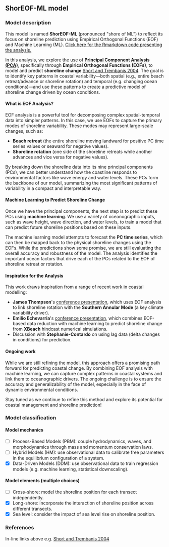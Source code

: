 ## ShorEOF-ML model
### Model description
This model is named **ShorEOF-ML** (pronounced "shore of ML") to reflect its focus on shoreline prediction using Empirical Orthogonal Functions (EOF) and Machine Learning (ML). [Click here for the Rmarkdown code presenting the analysis.](https://htmlpreview.github.io/?https://github.com/JulianOG/ShoreModel_Benchmark/blob/main/submissions/ShorEOF-ML_JO/code/ShorEOF-ML.html) 

In this analysis, we explore the use of [**Principal Component Analysis (PCA)**](https://www.coastalwiki.org/wiki/Analysis_of_coastal_processes_with_Empirical_Orthogonal_Functions#Applications_of_Empirical_Orthogonal_Functions_.28EOF.29), specifically through **Empirical Orthogonal Functions (EOFs)**, to model and predict **shoreline change** [Short and Trembanis 2004](https://bioone.org/journals/journal-of-coastal-research/volume-20/issue-2/1551-5036(2004)020%5b0523%3aDSPIBO%5d2.0.CO%3b2/Decadal-Scale-Patterns-in-Beach-Oscillation-and-Rotation-Narrabeen-Beach/10.2112/1551-5036(2004)020[0523:DSPIBO]2.0.CO;2.short). The goal is to identify key patterns in coastal variability—both spatial (e.g., entire beach retreat/advance or shoreline rotation) and temporal (e.g. changing ocean conditions)—and use these patterns to create a predictive model of shoreline change driven by ocean conditions.

#### What is EOF Analysis?

EOF analysis is a powerful tool for decomposing complex spatial-temporal data into simpler patterns. In this case, we use EOFs to capture the primary modes of shoreline variability. These modes may represent large-scale changes, such as:

- **Beach retreat** (the entire shoreline moving landward for positive PC time series values or seaward for negative values).
- **Shoreline rotation** (one side of the shoreline retreats while another advances and vice versa for negative values).

By breaking down the shoreline data into its nine principal components (PCs), we can better understand how the coastline responds to environmental factors like wave energy and water levels. These PCs form the backbone of our model, summarizing the most significant patterns of variability in a compact and interpretable way.

#### Machine Learning to Predict Shoreline Change

Once we have the principal components, the next step is to predict these PCs using **machine learning**. We use a variety of oceanographic inputs, such as wave height, wave direction, and water levels, to train a model that can predict future shoreline positions based on these inputs.

The machine learning model attempts to forecast the **PC time series**, which can then be mapped back to the physical shoreline changes using the EOFs. While the predictions show some promise, we are still evaluating the overall accuracy and robustness of the model. The analysis identifies the important ocean factors that drive each of the PCs related to the EOF of shoreline retreat or rotation. 

#### Inspiration for the Analysis

This work draws inspiration from a range of recent work in coastal modelling:

- **James Thompson**'s [conference presentation](https://scholar.google.com.au/citations?view_op=view_citation&hl=en&user=4vwRMF8AAAAJ&sortby=pubdate&citation_for_view=4vwRMF8AAAAJ:ldfaerwXgEUC), which uses EOF analysis to link shoreline rotation with the **Southern Annular Mode** (a key climate variability driver).
- **Emilio Echevarria**'s [conference presentation](https://ics2024.exordo.com/programme/presentation/175), which combines EOF-based data reduction with machine learning to predict shoreline change from **XBeach** hindcast numerical simulations.
- Discussion with **Stephanie-Contardo** on using lag data (delta changes in conditions) for prediction.

#### Ongoing work

While we are still refining the model, this approach offers a promising path forward for predicting coastal change. By combining EOF analysis with machine learning, we can capture complex patterns in coastal systems and link them to oceanographic drivers. The ongoing challenge is to ensure the accuracy and generalizability of the model, especially in the face of dynamic environmental conditions.

Stay tuned as we continue to refine this method and explore its potential for coastal management and shoreline prediction!

### Model classification
#### Model mechanics
- [ ] Process-Based Models (PBM): couple hydrodynamics, waves, and morphodynamics through mass and momentum conservation laws.
- [ ] Hybrid Models (HM): use observational data to calibrate free parameters in the equilibrium configuration of a system.
- [x] Data-Driven Models (DDM): use observational data to train regression models (e.g. machine learning, statistical downscaling).
#### Model elements (multiple choices)
- [ ] Cross-shore: model the shoreline position for each transect independently.
- [x] Long-shore: incorporate the interaction of shoreline position across different transects.
- [x] Sea level: consider the impact of sea level rise on shoreline position.

### References
In-line links above e.g.
[Short and Trembanis 2004](https://bioone.org/journals/journal-of-coastal-research/volume-20/issue-2/1551-5036(2004)020%5b0523%3aDSPIBO%5d2.0.CO%3b2/Decadal-Scale-Patterns-in-Beach-Oscillation-and-Rotation-Narrabeen-Beach/10.2112/1551-5036(2004)020[0523:DSPIBO]2.0.CO;2.short)
